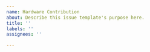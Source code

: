 ```yaml
---
name: Hardware Contribution
about: Describe this issue template's purpose here.
title: ''
labels: ''
assignees: ''

---
```



